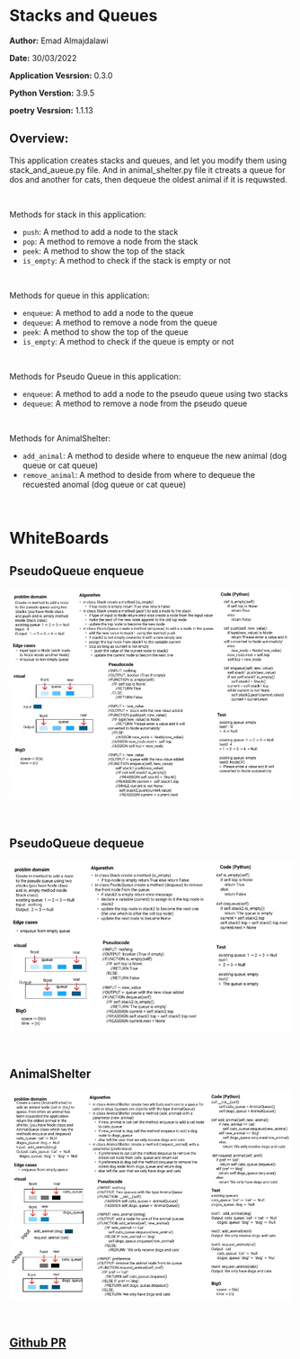 # Stacks and Queues

**Author:** Emad Almajdalawi

**Date:** 30/03/2022

**Application Vesrsion:** 0.3.0

**Python Verstion:** 3.9.5

**poetry Vesrsion:** 1.1.13

## Overview:
This application creates stacks and queues, and let you modify them using stack_and_aueue.py file. And in animal_shelter.py file it ctreats a queue for dos and another for cats, then dequeue the oldest animal if it is requwsted.

<br>

Methods for stack in this application:

- `push`: A method to add a node to the stack
- `pop`: A method to remove a node from the stack
- `peek`: A method to show the top of the stack
- `is_empty`: A method to check if the stack is empty or not

<br>

Methods for queue in this application:

- `enqueue`: A method to add a node to the queue
- `dequeue`:  A method to remove a node from the queue
- `peek`: A method to show the top of the queue
- `is_empty`: A method to check if the queue is empty or not

<br>

Methods for Pseudo Queue in this application:

- `enqueue`: A method to add a node to the pseudo queue using two stacks
- `dequeue`:  A method to remove a node from the pseudo queue

<br>

Methods for AnimalShelter:

- `add_animal`: A method to deside where to enqueue the new animal (dog queue or cat queue)
- `remove_animal`:  A method to deside from where to dequeue the recuested anomal (dog queue or cat queue)

<br>

# WhiteBoards

## PseudoQueue enqueue

![PseudoQueue enqueue](./imgs/PseudoQueue-enqueue.png)

<br>

## PseudoQueue dequeue

![PseudoQueue enqueue](./imgs/PseudoQueue-dequeue.png)

<br>

## AnimalShelter

![Animal Shelter](./imgs/animal_shelter.png)

<br>

## [Github PR](https://github.com/e97m/data-structures-and-algorithms/pull/22)